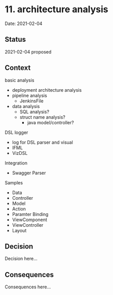 # 11. architecture analysis

Date: 2021-02-04

## Status

2021-02-04 proposed

## Context

basic analysis

 - deployment architecture analysis
 - pipeline analysis
     - JenkinsFile
 - data analysis
     - SQL analysis?
     - struct name analysis?
        - java model/controller?

DSL logger

 - log for DSL parser and visual
 - IFML
 - VizDSL

Integration

 - Swagger Parser
 
Samples

  - Data
  - Controller
  - Model
  - Action
  - Paramter Binding
  - ViewComponent
  - ViewController
  - Layout

## Decision

Decision here...

## Consequences

Consequences here...
